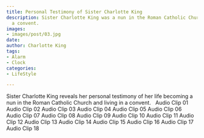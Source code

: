 ```yaml
---
title: Personal Testimony of Sister Charlotte King
description: Sister Charlotte King was a nun in the Roman Catholic Church living in
  a convent.
images:
- images/post/03.jpg
date: 
author: Charlotte King
tags:
- Alarm
- Clock
categories:
- LifeStyle

---
```

Sister Charlotte King reveals her personal testimony of her life becoming a nun in the Roman Catholic Church and living in a convent.
 
Audio Clip 01
Audio Clip 02
Audio Clip 03
Audio Clip 04
Audio Clip 05
Audio Clip 06
Audio Clip 07
Audio Clip 08
Audio Clip 09
Audio Clip 10
Audio Clip 11
Audio Clip 12
Audio Clip 13
Audio Clip 14
Audio Clip 15
Audio Clip 16
Audio Clip 17
Audio Clip 18